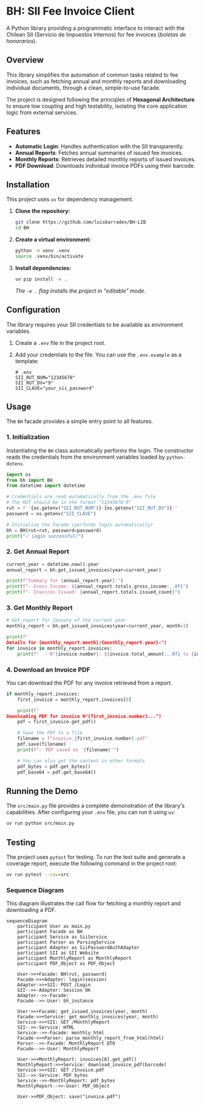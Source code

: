 # BH: SII Fee Invoice Client

A Python library providing a programmatic interface to interact with the Chilean SII (Servicio de Impuestos Internos) for fee invoices (_boletas de honorarios_).

## Overview

This library simplifies the automation of common tasks related to fee invoices, such as fetching annual and monthly reports and downloading individual documents, through a clean, simple-to-use facade.

The project is designed following the principles of **Hexagonal Architecture** to ensure low coupling and high testability, isolating the core application logic from external services.

## Features

- **Automatic Login**: Handles authentication with the SII transparently.
- **Annual Reports**: Fetches annual summaries of issued fee invoices.
- **Monthly Reports**: Retrieves detailed monthly reports of issued invoices.
- **PDF Download**: Downloads individual invoice PDFs using their barcode.

## Installation

This project uses `uv` for dependency management.

1.  **Clone the repository:**

    ```bash
    git clone https://github.com/luisbarradev/BH-LIB
    cd BH
    ```

2.  **Create a virtual environment:**

    ```bash
    python -m venv .venv
    source .venv/bin/activate
    ```

3.  **Install dependencies:**
    ```bash
    uv pip install -e .
    ```
    _The `-e .` flag installs the project in "editable" mode._

## Configuration

The library requires your SII credentials to be available as environment variables.

1.  Create a `.env` file in the project root.
2.  Add your credentials to the file. You can use the `.env.example` as a template:

    ```dotenv
    # .env
    SII_RUT_NUM="12345678"
    SII_RUT_DV="9"
    SII_CLAVE="your_sii_password"
    ```

## Usage

The `BH` facade provides a simple entry point to all features.

### 1. Initialization

Instantiating the `BH` class automatically performs the login. The constructor reads the credentials from the environment variables loaded by `python-dotenv`.

```python
import os
from bh import BH
from datetime import datetime

# Credentials are read automatically from the .env file
# The RUT should be in the format "12345678-9"
rut = f''{os.getenv("SII_RUT_NUM")}-{os.getenv("SII_RUT_DV")}''
password = os.getenv("SII_CLAVE")

# Initialize the facade (performs login automatically)
bh = BH(rut=rut, password=password)
print("✅ Login successful!")
```

### 2. Get Annual Report

```python
current_year = datetime.now().year
annual_report = bh.get_issued_invoices(year=current_year)

print(f"Summary for {annual_report.year}:")
print(f"- Gross Income: ${annual_report.totals.gross_income:,.0f}")
print(f"- Invoices Issued: {annual_report.totals.issued_count}")
```

### 3. Get Monthly Report

```python
# Get report for January of the current year
monthly_report = bh.get_issued_invoices(year=current_year, month=1)

print(f"
Details for {monthly_report.month}/{monthly_report.year}:")
for invoice in monthly_report.invoices:
    print(f"  - N°{invoice.number}: ${invoice.total_amount:,.0f} to {invoice.recipient_name}")
```

### 4. Download an Invoice PDF

You can download the PDF for any invoice retrieved from a report.

```python
if monthly_report.invoices:
    first_invoice = monthly_report.invoices[0]

    print(f"
Downloading PDF for invoice N°{first_invoice.number}...")
    pdf = first_invoice.get_pdf()

    # Save the PDF to a file
    filename = f"invoice_{first_invoice.number}.pdf"
    pdf.save(filename)
    print(f"✅ PDF saved as '{filename}'")

    # You can also get the content in other formats
    pdf_bytes = pdf.get_bytes()
    pdf_base64 = pdf.get_base64()
```

## Running the Demo

The `src/main.py` file provides a complete demonstration of the library's capabilities. After configuring your `.env` file, you can run it using `uv`:

```bash
uv run python src/main.py
```

## Testing

The project uses `pytest` for testing. To run the test suite and generate a coverage report, execute the following command in the project root:

```bash
uv run pytest --cov=src
```

### Sequence Diagram

This diagram illustrates the call flow for fetching a monthly report and downloading a PDF.

```mermaid
sequenceDiagram
    participant User as main.py
    participant Facade as BH
    participant Service as SiiService
    participant Parser as ParsingService
    participant Adapter as SiiPasswordAuthAdapter
    participant SII as SII Website
    participant MonthlyReport as MonthlyReport
    participant PDF_Object as PDF_Object

    User->>+Facade: BH(rut, password)
    Facade->>+Adapter: login(session)
    Adapter->>+SII: POST /Login
    SII-->>-Adapter: Session OK
    Adapter-->>-Facade:
    Facade-->>-User: bh_instance

    User->>+Facade: get_issued_invoices(year, month)
    Facade->>+Service: get_monthly_invoices(year, month)
    Service->>+SII: GET /MonthlyReport
    SII-->>-Service: HTML
    Service-->>-Facade: monthly_html
    Facade->>+Parser: parse_monthly_report_from_html(html)
    Parser-->>-Facade: MonthlyReport DTO
    Facade-->>-User: MonthlyReport

    User->>+MonthlyReport: invoices[0].get_pdf()
    MonthlyReport->>+Service: download_invoice_pdf(barcode)
    Service->>+SII: GET /Invoice.pdf
    SII-->>-Service: PDF bytes
    Service-->>-MonthlyReport: pdf_bytes
    MonthlyReport-->>-User: PDF_Object

    User->>PDF_Object: save("invoice.pdf")

```
